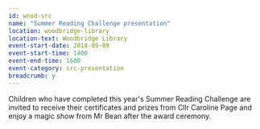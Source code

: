 ```yaml
---
id: wood-src
name: "Summer Reading Challenge presentation"
location: woodbridge-library
location-text: Woodbridge Library
event-start-date: 2018-09-09
event-start-time: 1400
event-end-time: 1600
event-category: src-presentation
breadcrumb: y
---
```


Children who have completed this year's Summer Reading Challenge are invited to receive their certificates and prizes from Cllr Caroline Page and enjoy a magic show from Mr Bean after the award ceremony.
